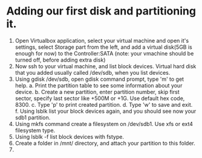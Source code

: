 # Adding our first disk and partitioning it.
1. Open Virtualbox application, select your virtual machine and open it's settings, select Storage part from the left, and add a virtual disk(5GB is enough for now) to the Controller:SATA  (note: your vmachine should be turned off, before adding extra disk)
2. Now ssh to your virtual machine, and list block devices. 
Virtual hard disk that you added usually called /dev/sdb, when you list devices.
3. Using gdisk /dev/sdb, open gdisk command prompt, type 'm' to get help.
   a. Print the partition table to see some information about your device.
   b. Create a new partition, enter partition number, skip first sector, specify last sector
like +500M or +1G. Use default hex code, 8300. 
   c. Type 'p' to print created partition.
   d. Type 'w' to save and exit.
   f. Using lsblk list your block devices again, and you should see now your sdb1 partition.
4. Using mkfs command create a filesystem on /dev/sdb1. Use xfs or ext4 filesystem type.
5. Using lsblk -f list block devices with fstype.
6. Create a folder in /mnt/ directory, and attach your partition to this folder.
7. 
